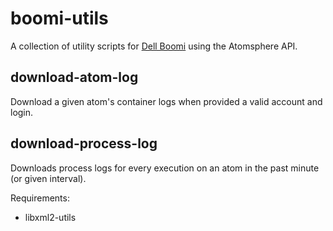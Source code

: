 # boomi-utils
A collection of utility scripts for [Dell Boomi](https://boomi.com/) using the Atomsphere API.

## download-atom-log
Download a given atom's container logs when provided a valid account and login.

## download-process-log
Downloads process logs for every execution on an atom in the past minute (or given interval).

Requirements:
* libxml2-utils
